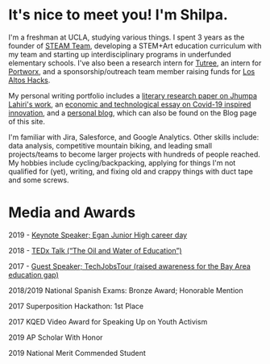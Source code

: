 # It's nice to meet you! I'm Shilpa. 

I'm a freshman at UCLA, studying various things. I spent 3 years as the founder of [STEAM Team](http://steamteamorg.weebly.com/), developing a STEM+Art education curriculum with my team and starting up interdisciplinary programs in underfunded elementary schools. I've also been a research intern for [Tutree](http://v2.tutree.com/), an intern for [Portworx](https://portworx.com/), and a sponsorship/outreach team member raising funds for [Los Altos Hacks](https://www.losaltoshacks.com/).

My personal writing portfolio includes a [literary research paper on Jhumpa Lahiri's work](https://docs.google.com/document/d/1kcqNL44ae6O0nsqL5KTu3EWbf3StlrCORGjADGM4yYM/edit?usp=sharing), an [economic and technological essay on Covid-19 inspired innovation](https://medium.com/@shilpa.padiki.rao/covid-19-emerging-technologies-and-their-economic-implications-d46fa8c0f669), and a [personal blog](https://shilpaontheinternet.wordpress.com), which can also be found on the Blog page of this site.

I'm familiar with Jira, Salesforce, and Google Analytics. Other skills include: data analysis, competitive mountain biking, and leading small projects/teams to become larger projects with hundreds of people reached.
My hobbies include cycling/backpacking, applying for things I'm not qualified for (yet), writing, and fixing old and crappy things with duct tape and some screws.

# Media and Awards

2019 - [Keynote Speaker; Egan Junior High career day](https://docs.google.com/document/d/16NayvdfVF5YLepgT3DZNs8v2pzVO3Ob1EYPk4ntGdNQ/edit)

2018 - [TEDx Talk (“The Oil and Water of Education”)](https://www.youtube.com/watch?v=5HnE2CELDxA)

2017 - [Guest Speaker; TechJobsTour (raised awareness for the Bay Area education gap)](https://techjobstour.com/speakers/shilpa-rao/)

2018/2019 National Spanish Exams: Bronze Award; Honorable Mention

2017 Superposition Hackathon: 1st Place

2017 KQED Video Award for Speaking Up on Youth Activism

2019 AP Scholar With Honor

2019 National Merit Commended Student

<!-- <iframe src="shilparaoseume.pdf" width="200" height="300"> -->
